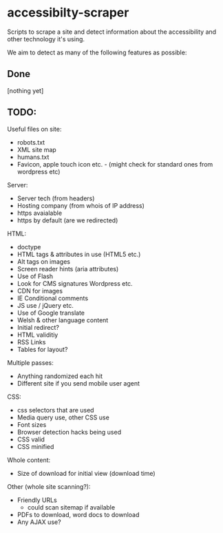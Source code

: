 accessibilty-scraper
====================

Scripts to scrape a site and detect information about the accessibility and other technology it's using.

We aim to detect as many of the following features as possible:

Done
----
[nothing yet]

TODO:
-----

Useful files on site:
* robots.txt
* XML site map
* humans.txt
* Favicon, apple touch icon etc. - (might check for standard ones from wordpress etc)

Server:
* Server tech (from headers)
* Hosting company (from whois of IP address)
* https avaialable
* https by default (are we redirected)

HTML:
* doctype
* HTML tags & attributes in use (HTML5 etc.)
* Alt tags on images
* Screen reader hints (aria attributes)
* Use of Flash
* Look for CMS signatures Wordpress etc.
* CDN for images
* IE Conditional comments
* JS use / jQuery etc.
* Use of Google translate
* Welsh & other language content
* Initial redirect?
* HTML validitiy
* RSS Links
* Tables for layout?

Multiple passes:
* Anything randomized each hit
* Different site if you send mobile user agent

CSS:
* css selectors that are used
* Media query use, other CSS use
* Font sizes
* Browser detection hacks being used
* CSS valid
* CSS minified

Whole content:
* Size of download for initial view (download time)

Other (whole site scanning?):
* Friendly URLs
  - could scan sitemap if available
* PDFs to download, word docs to download
* Any AJAX use?

